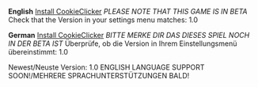 **English** [Install CookieClicker](https://github.com/K4sperl/cookie_clicker.bat/releases)
*PLEASE NOTE THAT THIS GAME IS IN BETA*
Check that the Version in your settings menu matches: 1.0

**German** [Install CookieClicker](https://github.com/K4sperl/cookie_clicker.bat/releases)
*BITTE MERKE DIR DAS DIESES SPIEL NOCH IN DER BETA IST*
Überprüfe, ob die Version in Ihrem Einstellungsmenü übereinstimmt: 1.0

Newest/Neuste Version: 1.0
ENGLISH LANGUAGE SUPPORT SOON!/MEHRERE SPRACHUNTERSTÜTZUNGEN BALD!
